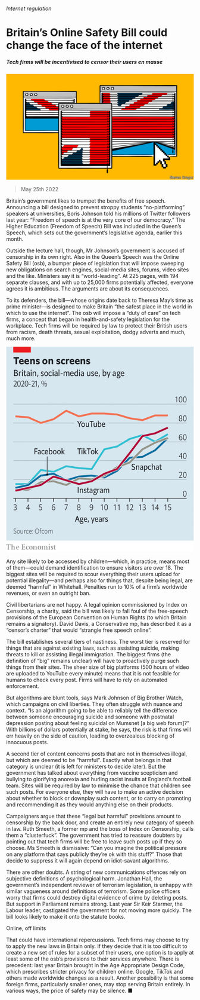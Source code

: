 ###### Internet regulation

# Britain’s Online Safety Bill could change the face of the internet 

##### Tech firms will be incentivised to censor their users en masse 

![image](images/20220528_BRD001.jpg) 

> May 25th 2022 

Britain’s government likes to trumpet the benefits of free speech. Announcing a bill designed to prevent stroppy students “no-platforming” speakers at universities, Boris Johnson told his millions of Twitter followers last year: “Freedom of speech is at the very core of our democracy.” The Higher Education (Freedom of Speech) Bill was included in the Queen’s Speech, which sets out the government’s legislative agenda, earlier this month.

Outside the lecture hall, though, Mr Johnson’s government is accused of censorship in its own right. Also in the Queen’s Speech was the Online Safety Bill (osb), a bumper piece of legislation that will impose sweeping new obligations on search engines, social-media sites, forums, video sites and the like. Ministers say it is “world-leading”. At 225 pages, with 194 separate clauses, and with up to 25,000 firms potentially affected, everyone agrees it is ambitious. The arguments are about its consequences.

To its defenders, the bill—whose origins date back to Theresa May’s time as prime minister—is designed to make Britain “the safest place in the world in which to use the internet”. The osb will impose a “duty of care” on tech firms, a concept that began in health-and-safety legislation for the workplace. Tech firms will be required by law to protect their British users from racism, death threats, sexual exploitation, dodgy adverts and much, much more. 

![image](images/20220528_BRC441.png) 


Any site likely to be accessed by children—which, in practice, means most of them—could demand identification to ensure visitors are over 18. The biggest sites will be required to scour everything their users upload for potential illegality—and perhaps also for things that, despite being legal, are deemed “harmful” in Whitehall. Penalties run to 10% of a firm’s worldwide revenues, or even an outright ban. 

Civil libertarians are not happy. A legal opinion commissioned by Index on Censorship, a charity, said the bill was likely to fall foul of the free-speech provisions of the European Convention on Human Rights (to which Britain remains a signatory). David Davis, a Conservative mp, has described it as a “censor’s charter” that would “strangle free speech online”. 

The bill establishes several tiers of nastiness. The worst tier is reserved for things that are against existing laws, such as assisting suicide, making threats to kill or assisting illegal immigration. The biggest firms (the definition of “big” remains unclear) will have to proactively purge such things from their sites. The sheer size of big platforms (500 hours of video are uploaded to YouTube every minute) means that it is not feasible for humans to check every post. Firms will have to rely on automated enforcement.

But algorithms are blunt tools, says Mark Johnson of Big Brother Watch, which campaigns on civil liberties. They often struggle with nuance and context. “Is an algorithm going to be able to reliably tell the difference between someone encouraging suicide and someone with postnatal depression posting about feeling suicidal on Mumsnet [a big web forum]?” With billions of dollars potentially at stake, he says, the risk is that firms will err heavily on the side of caution, leading to overzealous blocking of innocuous posts. 

A second tier of content concerns posts that are not in themselves illegal, but which are deemed to be “harmful”. Exactly what belongs in that category is unclear (it is left for ministers to decide later). But the government has talked about everything from vaccine scepticism and bullying to glorifying anorexia and hurling racist insults at England’s football team. Sites will be required by law to minimise the chance that children see such posts. For everyone else, they will have to make an active decision about whether to block or downplay such content, or to carry on promoting and recommending it as they would anything else on their products. 

Campaigners argue that these “legal but harmful” provisions amount to censorship by the back door, and create an entirely new category of speech in law. Ruth Smeeth, a former mp and the boss of Index on Censorship, calls them a “clusterfuck”. The government has tried to reassure doubters by pointing out that tech firms will be free to leave such posts up if they so choose. Ms Smeeth is dismissive: “Can you imagine the political pressure on any platform that says publicly they’re ok with this stuff?” Those that decide to suppress it will again depend on idiot-savant algorithms. 

There are other doubts. A string of new communications offences rely on subjective definitions of psychological harm. Jonathan Hall, the government’s independent reviewer of terrorism legislation, is unhappy with similar vagueness around definitions of terrorism. Some police officers worry that firms could destroy digital evidence of crime by deleting posts. But support in Parliament remains strong. Last year Sir Keir Starmer, the Labour leader, castigated the government for not moving more quickly. The bill looks likely to make it onto the statute books. 

Online, off limits

That could have international repercussions. Tech firms may choose to try to apply the new laws in Britain only. If they decide that it is too difficult to create a new set of rules for a subset of their users, one option is to apply at least some of the osb’s provisions to their services anywhere. There is precedent: last year Britain brought in the Age Appropriate Design Code, which prescribes stricter privacy for children online. Google, TikTok and others made worldwide changes as a result. Another possibility is that some foreign firms, particularly smaller ones, may stop serving Britain entirely. In various ways, the price of safety may be silence. ■

